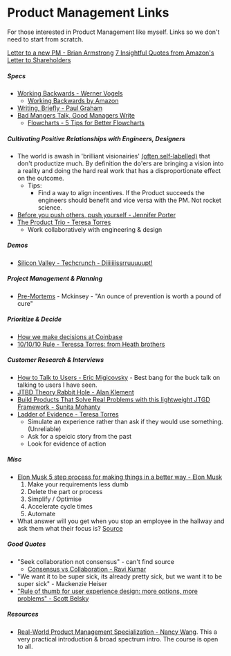 # Product Management Links

For those interested in Product Management like myself. Links so we don't need to start from scratch. 

[Letter to a new PM - Brian Armstrong](https://sriramk.com/memos/brian_armstrong_new_PM_letter.pdf)
[7 Insightful Quotes from Amazon's Letter to Shareholders](https://medium.com/the-mission/7-insightful-quotes-from-amazons-letter-to-shareholders-d19fce498bd2)

##### Specs 
  * [Working Backwards - Werner Vogels](https://www.allthingsdistributed.com/2006/11/working_backwards.html)
    * [Working Backwards by Amazon](https://www.product-frameworks.com/Amazon-Product-Management.html)
  * [Writing, Briefly - Paul Graham](http://www.paulgraham.com/writing44.html)
  * [Bad Mangers Talk, Good Managers Write](http://blog.idonethis.com/managers-write/)
    * [Flowcharts - 5 Tips for Better Flowcharts](https://www.smartdraw.com/flowchart/flowchart-tips.htm)
 
##### Cultivating Positive Relationships with Engineers, Designers
  * The world is awash in 'brilliant visionairies' [(often self-labelled)](https://www.youtube.com/watch?v=DkGMY63FF3Q) that don't productize much. By definition the do'ers are bringing a vision into a reality and doing the hard real work that has a disproportionate effect on the outcome.  
    * Tips:
      * Find a way to align incentives. If the Product succeeds the engineers should benefit and vice versa with the PM. Not rocket science. 
  * [Before you push others, push yourself - Jennifer Porter](https://hbr.org/2019/01/to-improve-your-team-first-work-on-yourself)
  * [The Product Trio - Teresa Torres](https://www.producttalk.org/2021/05/product-trio/?utm_source=Twitter&utm_medium=tweet-this&utm_campaign=Monthly%20Post)
    * Work collaboratively with engineering & design
  
##### Demos
  * [Silicon Valley - Techcrunch - Diiiiiiissrruuuuupt!](https://www.youtube.com/watch?v=J-GVd_HLlps)

##### Project Management & Planning
  * [Pre-Mortems](https://www.mckinsey.com/business-functions/strategy-and-corporate-finance/our-insights/bias-busters-premortems-being-smart-at-the-start) - Mckinsey - "An ounce of prevention is worth a pound of cure"
  
##### Prioritize & Decide 
  * [How we make decisions at Coinbase](https://medium.com/@barmstrong/how-we-make-decisions-at-coinbase-cd6c630322e9)
  * [10/10/10 Rule - Teressa Torres: from Heath brothers](https://www.producttalk.org/2013/09/how-the-101010-rule-can-lead-to-better-product-decisions/?utm_source=Product%20Talk%20Newsletter%20June%2027%2C%202021&utm_medium=email&utm_campaign=From%20the%20Product%20Talk%20Archives)

##### Customer Research & Interviews
  * [How to Talk to Users - Eric Migicovsky](https://www.ycombinator.com/library/6g-how-to-talk-to-users) - Best bang for the buck talk on talking to users I have seen. 
  * [JTBD Theory Rabbit Hole - Alan Klement](https://jtbd.info/know-the-two-very-different-interpretations-of-jobs-to-be-done-5a18b748bd89)
  * [Build Products That Solve Real Problems with this lightweight JTGD Framework - Sunita Mohanty](https://review.firstround.com/build-products-that-solve-real-problems-with-this-lightweight-jtbd-framework)
  * [Ladder of Evidence - Teresa Torres](https://www.youtube.com/watch?v=TF0EzrKINqg&t=467s)
    *  Simulate an experience rather than ask if they would use something. (Unreliable)
    *  Ask for a speicic story from the past
    *  Look for evidence of action

##### Misc
  * [Elon Musk 5 step process for making things in a better way - Elon Musk](https://www.youtube.com/watch?v=hhuaVsOAMFc)
    1. Make your requirements less dumb 
    2. Delete the part or process
    3. Simplify / Optimise
    4. Accelerate cycle times
    5. Automate 
  * What answer will you get when you stop an employee in the hallway and ask them what their focus is? [Source](https://barryoreilly.com/explore/blog/your-mission-is-to-produce-outcomes-not-outputs/)

##### Good Quotes
  * "Seek collaboration not consensus" - can't find source
    * [Consensus vs Collaboration - Ravi Kumar](https://medium.com/@yoursproductly/consensus-vs-collaboration-vs-consent-ad4183e3b69f)
  * "We want it to be super sick, its already pretty sick, but we want it to be super sick" - Mackenzie Heiser
  * ["Rule of thumb for user experience design: more options, more problems" - Scott Belsky](https://www.linkedin.com/posts/pascalbornet_%3F%3F%3F%3F-%3F%3F-%3F%3F%3F%3F%3F-%3F%3F%3F-%3F%3F%3F%3F-activity-6746424082788708352-o9N-)

##### Resources 
  * [Real-World Product Management Specialization - Nancy Wang](https://www.coursera.org/specializations/real-world-product-management). This a very practical introduction & broad spectrum intro. The course is open to all. 



